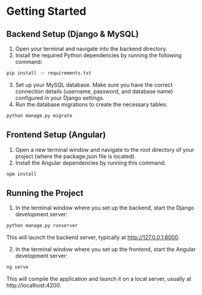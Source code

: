 # Getting Started
## Backend Setup (Django & MySQL)
1. Open your terminal and navigate into the backend directory.
2. Install the required Python dependencies by running the following command:
````Bash
pip install -r requirements.txt

````
3. Set up your MySQL database. Make sure you have the correct connection details (username, password, and database name) configured in your Django settings.  
4. Run the database migrations to create the necessary tables:
```Bash
python manage.py migrate
```

## Frontend Setup (Angular)
1. Open a new terminal window and navigate to the root directory of your project (where the package.json file is located).
2. Install the Angular dependencies by running this command:
```Bash
npm install
```
## Running the Project
1. In the terminal window where you set up the backend, start the Django development server:
```Bash
python manage.py runserver
```
This will launch the backend server, typically at http://127.0.0.1:8000.

2. In the terminal window where you set up the frontend, start the Angular development server:
```Bash
ng serve
```

This will compile the application and launch it on a local server, usually at http://localhost:4200.
